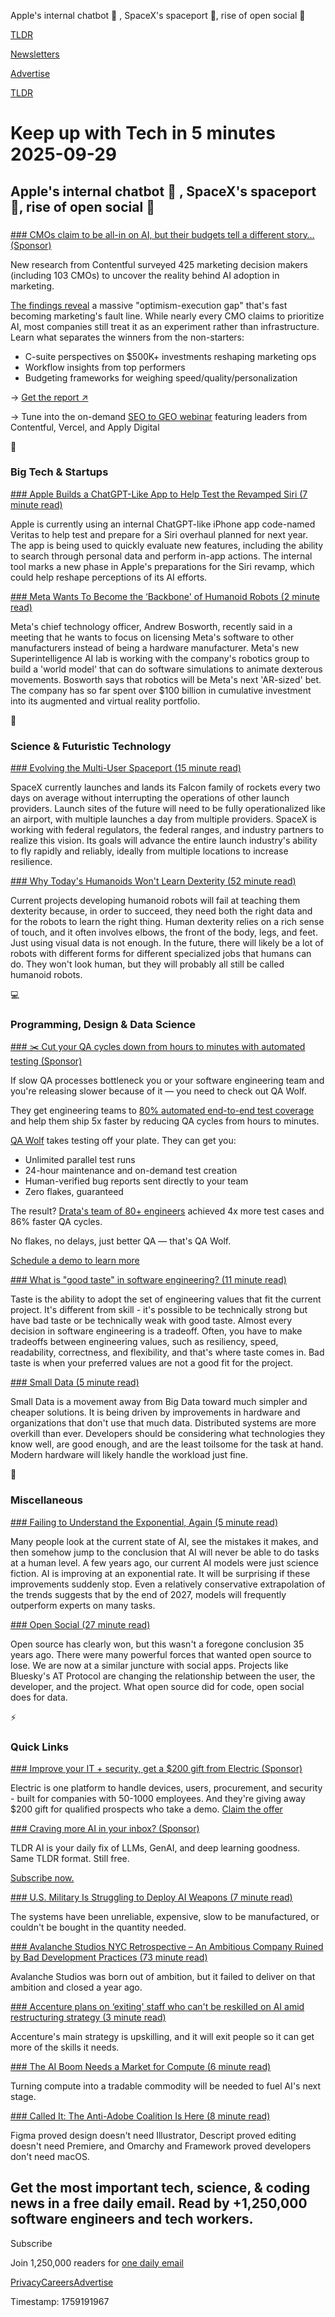 Apple's internal chatbot 🤖 , SpaceX's spaceport 🚀, rise of open social 💬

[TLDR](/)

[Newsletters](/newsletters)

[Advertise](https://advertise.tldr.tech/)

[TLDR](/)

# Keep up with Tech in 5 minutes 2025-09-29

## Apple's internal chatbot 🤖 , SpaceX's spaceport 🚀, rise of open social 💬

### 

[### CMOs claim to be all-in on AI, but their budgets tell a different story… (Sponsor)](https://www.contentful.com/resources/atlantic-report-machines-marketers-humans/?utm_source=tldr&amp;utm_medium=newsletter&amp;utm_campaign=fy26-q3-global-feeling_so_contentful&amp;utm_content=atlantic_report)

New research from Contentful surveyed 425 marketing decision makers (including 103 CMOs) to uncover the reality behind AI adoption in marketing.

[The findings reveal](https://www.contentful.com/resources/atlantic-report-machines-marketers-humans/?utm_source=tldr&utm_medium=newsletter&utm_campaign=fy26-q3-global-feeling_so_contentful&utm_content=atlantic_report) a massive "optimism-execution gap" that's fast becoming marketing's fault line. While nearly every CMO claims to prioritize AI, most companies still treat it as an experiment rather than infrastructure. Learn what separates the winners from the non-starters:

* C-suite perspectives on $500K+ investments reshaping marketing ops
* Workflow insights from top performers
* Budgeting frameworks for weighing speed/quality/personalization

→ [Get the report ↗️](https://www.contentful.com/resources/atlantic-report-machines-marketers-humans/?utm_source=tldr&utm_medium=newsletter&utm_campaign=fy26-q3-global-feeling_so_contentful&utm_content=atlantic_report)

→ Tune into the on-demand [SEO to GEO webinar](https://www.contentful.com/events/from-seo-to-geo-amer/?utm_source=tldr&utm_medium=newsletter&utm_campaign=fy26-q3-global-feeling_so_contentful&utm_content=seo_to_geo-webinar) featuring leaders from Contentful, Vercel, and Apply Digital

📱

### Big Tech & Startups

[### Apple Builds a ChatGPT-Like App to Help Test the Revamped Siri (7 minute read)](https://www.bloomberg.com/news/articles/2025-09-26/apple-builds-a-chatgpt-like-app-to-help-test-the-revamped-siri?accessToken=eyJhbGciOiJIUzI1NiIsInR5cCI6IkpXVCJ9.eyJzb3VyY2UiOiJTdWJzY3JpYmVyR2lmdGVkQXJ0aWNsZSIsImlhdCI6MTc1OTEwOTgzNCwiZXhwIjoxNzU5NzE0NjM0LCJhcnRpY2xlSWQiOiJUMzNVM09HUFFRNzcwMCIsImJjb25uZWN0SWQiOiJBOEExRDhFQTI5OTc0OTRGQTQ1QUE2REJBMjAwNTM3MSJ9.talq3qnsmiRXw54EZoTPsC49fU85aRmLVgiDBVjumL0&utm_source=tldrnewsletter)

Apple is currently using an internal ChatGPT-like iPhone app code-named Veritas to help test and prepare for a Siri overhaul planned for next year. The app is being used to quickly evaluate new features, including the ability to search through personal data and perform in-app actions. The internal tool marks a new phase in Apple's preparations for the Siri revamp, which could help reshape perceptions of its AI efforts.

[### Meta Wants To Become the ‘Backbone' of Humanoid Robots (2 minute read)](https://www.pcmag.com/news/meta-wants-to-become-the-backbone-of-humanoid-robots?utm_source=tldrnewsletter)

Meta's chief technology officer, Andrew Bosworth, recently said in a meeting that he wants to focus on licensing Meta's software to other manufacturers instead of being a hardware manufacturer. Meta's new Superintelligence AI lab is working with the company's robotics group to build a 'world model' that can do software simulations to animate dexterous movements. Bosworth says that robotics will be Meta's next 'AR-sized' bet. The company has so far spent over $100 billion in cumulative investment into its augmented and virtual reality portfolio.

🚀

### Science & Futuristic Technology

[### Evolving the Multi-User Spaceport (15 minute read)](https://www.spacex.com/updates#multiuser-spaceport?utm_source=tldrnewsletter)

SpaceX currently launches and lands its Falcon family of rockets every two days on average without interrupting the operations of other launch providers. Launch sites of the future will need to be fully operationalized like an airport, with multiple launches a day from multiple providers. SpaceX is working with federal regulators, the federal ranges, and industry partners to realize this vision. Its goals will advance the entire launch industry's ability to fly rapidly and reliably, ideally from multiple locations to increase resilience.

[### Why Today's Humanoids Won't Learn Dexterity (52 minute read)](https://rodneybrooks.com/why-todays-humanoids-wont-learn-dexterity/?utm_source=tldrnewsletter)

Current projects developing humanoid robots will fail at teaching them dexterity because, in order to succeed, they need both the right data and for the robots to learn the right thing. Human dexterity relies on a rich sense of touch, and it often involves elbows, the front of the body, legs, and feet. Just using visual data is not enough. In the future, there will likely be a lot of robots with different forms for different specialized jobs that humans can do. They won't look human, but they will probably all still be called humanoid robots.

💻

### Programming, Design & Data Science

[### ✂️ Cut your QA cycles down from hours to minutes with automated testing (Sponsor)](https://www.qawolf.com?utm_source=tldr&amp;utm_medium=newsletter&amp;utm_campaign=ACQ_All_Demo_Conversions__NewsletterAudience_-_Newsletter_CutQACycles_20250929-None_Experiment-FALSE&amp;utm_term=headline-CutYourQACyclesDownFromHoursToMinutesWithAutomatedTesting&amp;utm_content=CutQACycles_ScheduleADemoToLearnMore_None_Headline%3ACutYourQACyclesDownFromHoursToMinutesWithAutomatedTesting____Newsletter-PrimaryPlacement_20250929_v1_)

If slow QA processes bottleneck you or your software engineering team and you're releasing slower because of it — you need to check out QA Wolf.

They get engineering teams to [80% automated end-to-end test coverage](https://www.qawolf.com/how-it-works?utm_source=tldr&utm_medium=newsletter&utm_campaign=ACQ_All_Demo_Conversions__NewsletterAudience_-_Newsletter_CutQACycles_20250929-None_Experiment-FALSE&utm_term=body-80PercentEndToEndTestCoverage&utm_content=CutQACycles_ScheduleADemoToLearnMore_None_Headline%3ACutYourQACyclesDownFromHoursToMinutesWithAutomatedTesting____Newsletter-PrimaryPlacement_20250929_v1_) and help them ship 5x faster by reducing QA cycles from hours to minutes.

[QA Wolf](https://www.qawolf.com?utm_source=tldr&utm_medium=newsletter&utm_campaign=ACQ_All_Demo_Conversions__NewsletterAudience_-_Newsletter_CutQACycles_20250929-None_Experiment-FALSE&utm_term=body-QAWolf&utm_content=CutQACycles_ScheduleADemoToLearnMore_None_Headline%3ACutYourQACyclesDownFromHoursToMinutesWithAutomatedTesting____Newsletter-PrimaryPlacement_20250929_v1_) takes testing off your plate. They can get you:

* Unlimited parallel test runs
* 24-hour maintenance and on-demand test creation
* Human-verified bug reports sent directly to your team
* Zero flakes, guaranteed

The result? [Drata's team of 80+ engineers](https://www.qawolf.com/case-studies/drata?utm_source=tldr&utm_medium=newsletter&utm_campaign=ACQ_All_Demo_Conversions__NewsletterAudience_-_Newsletter_CutQACycles_20250929-None_Experiment-FALSE&utm_term=body-DratasTeamOf80PlusEngineers&utm_content=CutQACycles_ScheduleADemoToLearnMore_None_Headline%3ACutYourQACyclesDownFromHoursToMinutesWithAutomatedTesting____Newsletter-PrimaryPlacement_20250929_v1_) achieved 4x more test cases and 86% faster QA cycles.

No flakes, no delays, just better QA — that's QA Wolf.

[Schedule a demo to learn more](https://www.qawolf.com?utm_source=tldr&utm_medium=newsletter&utm_campaign=ACQ_All_Demo_Conversions__NewsletterAudience_-_Newsletter_CutQACycles_20250929-None_Experiment-FALSE&utm_term=cta-ScheduleADemoToLearnMore&utm_content=CutQACycles_ScheduleADemoToLearnMore_None_Headline%3ACutYourQACyclesDownFromHoursToMinutesWithAutomatedTesting____Newsletter-PrimaryPlacement_20250929_v1_)

[### What is "good taste" in software engineering? (11 minute read)](https://www.seangoedecke.com/taste/?utm_source=tldrnewsletter)

Taste is the ability to adopt the set of engineering values that fit the current project. It's different from skill - it's possible to be technically strong but have bad taste or be technically weak with good taste. Almost every decision in software engineering is a tradeoff. Often, you have to make tradeoffs between engineering values, such as resiliency, speed, readability, correctness, and flexibility, and that's where taste comes in. Bad taste is when your preferred values are not a good fit for the project.

[### Small Data (5 minute read)](https://topicpartition.io/definitions/small-data?utm_source=tldrnewsletter)

Small Data is a movement away from Big Data toward much simpler and cheaper solutions. It is being driven by improvements in hardware and organizations that don't use that much data. Distributed systems are more overkill than ever. Developers should be considering what technologies they know well, are good enough, and are the least toilsome for the task at hand. Modern hardware will likely handle the workload just fine.

🎁

### Miscellaneous

[### Failing to Understand the Exponential, Again (5 minute read)](https://www.julian.ac/blog/2025/09/27/failing-to-understand-the-exponential-again/?utm_source=tldrnewsletter)

Many people look at the current state of AI, see the mistakes it makes, and then somehow jump to the conclusion that AI will never be able to do tasks at a human level. A few years ago, our current AI models were just science fiction. AI is improving at an exponential rate. It will be surprising if these improvements suddenly stop. Even a relatively conservative extrapolation of the trends suggests that by the end of 2027, models will frequently outperform experts on many tasks.

[### Open Social (27 minute read)](https://overreacted.io/open-social/?utm_source=tldrnewsletter)

Open source has clearly won, but this wasn't a foregone conclusion 35 years ago. There were many powerful forces that wanted open source to lose. We are now at a similar juncture with social apps. Projects like Bluesky's AT Protocol are changing the relationship between the user, the developer, and the project. What open source did for code, open social does for data.

⚡

### Quick Links

[### Improve your IT + security, get a $200 gift from Electric (Sponsor)](https://try.electric.ai/tldr?utm_source=tldr&amp;utm_medium=paid_affiliate&amp;utm_campaign=250929_mkt_tldr_tech_quick_links_incentive)

Electric is one platform to handle devices, users, procurement, and security - built for companies with 50-1000 employees. And they're giving away $200 gift for qualified prospects who take a demo. [Claim the offer](https://try.electric.ai/tldr?utm_source=tldr&utm_medium=paid_affiliate&utm_campaign=250929_mkt_tldr_tech_quick_links_incentive)

[### Craving more AI in your inbox? (Sponsor)](https://tldr.tech/ai/?utm_source=tldr&amp;utm_medium=newsletter&amp;utm_campaign=quicklinks09292025)

TLDR AI is your daily fix of LLMs, GenAI, and deep learning goodness. Same TLDR format. Still free.

[Subscribe now.](https://tldr.tech/ai/?utm_source=tldr&utm_medium=newsletter&utm_campaign=quicklinks09292025)

[### U.S. Military Is Struggling to Deploy AI Weapons (7 minute read)](https://www.wsj.com/politics/national-security/pentagon-ai-weapons-delay-0f560d7e?st=JryHTz&reflink=desktopwebshare_permalink&utm_source=tldrnewsletter)

The systems have been unreliable, expensive, slow to be manufactured, or couldn't be bought in the quantity needed.

[### Avalanche Studios NYC Retrospective – An Ambitious Company Ruined by Bad Development Practices (73 minute read)](https://probablydance.com/2025/09/28/avalanche-studios-nyc-retrospective-an-ambitious-company-ruined-by-bad-development-practices/?utm_source=tldrnewsletter)

Avalanche Studios was born out of ambition, but it failed to deliver on that ambition and closed a year ago.

[### Accenture plans on ‘exiting' staff who can't be reskilled on AI amid restructuring strategy (3 minute read)](https://www.cnbc.com/2025/09/26/accenture-plans-on-exiting-staff-who-cant-be-reskilled-on-ai.html?utm_source=tldrnewsletter)

Accenture's main strategy is upskilling, and it will exit people so it can get more of the skills it needs.

[### The AI Boom Needs a Market for Compute (6 minute read)](https://www.bloomberg.com/news/articles/2025-09-26/the-ai-boom-needs-a-market-for-compute-just-like-oil-and-spectrum?accessToken=eyJhbGciOiJIUzI1NiIsInR5cCI6IkpXVCJ9.eyJzb3VyY2UiOiJTdWJzY3JpYmVyR2lmdGVkQXJ0aWNsZSIsImlhdCI6MTc1OTEwOTQ2NiwiZXhwIjoxNzU5NzE0MjY2LCJhcnRpY2xlSWQiOiJUMzZVQzdHUTFZVjIwMCIsImJjb25uZWN0SWQiOiJBOEExRDhFQTI5OTc0OTRGQTQ1QUE2REJBMjAwNTM3MSJ9.zf1Eo6-Z67c6u86GUoaGhY03paniTL05RXPHjrdudEQ&utm_source=tldrnewsletter)

Turning compute into a tradable commodity will be needed to fuel AI's next stage.

[### Called It: The Anti-Adobe Coalition Is Here (8 minute read)](https://zakelfassi.com/creative-tech-coalition-shift-adobe-disruption?utm_source=tldrnewsletter)

Figma proved design doesn't need Illustrator, Descript proved editing doesn't need Premiere, and Omarchy and Framework proved developers don't need macOS.

## Get the most important tech, science, & coding news in a free daily email. Read by +1,250,000 software engineers and tech workers.

Subscribe

Join 1,250,000 readers for [one daily email](/api/latest/tech)

[Privacy](/privacy)[Careers](https://jobs.ashbyhq.com/tldr.tech)[Advertise](/tech/advertise)

Timestamp: 1759191967